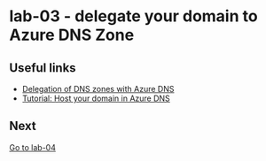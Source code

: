 # lab-03 - delegate your domain to Azure DNS Zone



## Useful links

* [Delegation of DNS zones with Azure DNS](https://learn.microsoft.com/en-us/azure/dns/dns-domain-delegation)
* [Tutorial: Host your domain in Azure DNS](https://learn.microsoft.com/en-us/azure/dns/dns-delegate-domain-azure-dns)

## Next

[Go to lab-04](../lab-04/readme.md)
